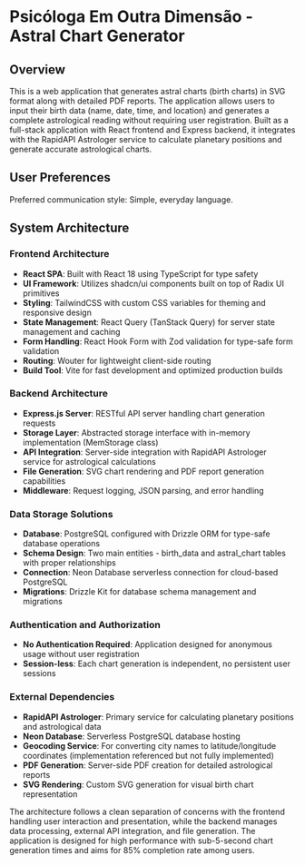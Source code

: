 # Psicóloga Em Outra Dimensão - Astral Chart Generator

## Overview

This is a web application that generates astral charts (birth charts) in SVG format along with detailed PDF reports. The application allows users to input their birth data (name, date, time, and location) and generates a complete astrological reading without requiring user registration. Built as a full-stack application with React frontend and Express backend, it integrates with the RapidAPI Astrologer service to calculate planetary positions and generate accurate astrological charts.

## User Preferences

Preferred communication style: Simple, everyday language.

## System Architecture

### Frontend Architecture
- **React SPA**: Built with React 18 using TypeScript for type safety
- **UI Framework**: Utilizes shadcn/ui components built on top of Radix UI primitives
- **Styling**: TailwindCSS with custom CSS variables for theming and responsive design
- **State Management**: React Query (TanStack Query) for server state management and caching
- **Form Handling**: React Hook Form with Zod validation for type-safe form validation
- **Routing**: Wouter for lightweight client-side routing
- **Build Tool**: Vite for fast development and optimized production builds

### Backend Architecture
- **Express.js Server**: RESTful API server handling chart generation requests
- **Storage Layer**: Abstracted storage interface with in-memory implementation (MemStorage class)
- **API Integration**: Server-side integration with RapidAPI Astrologer service for astrological calculations
- **File Generation**: SVG chart rendering and PDF report generation capabilities
- **Middleware**: Request logging, JSON parsing, and error handling

### Data Storage Solutions
- **Database**: PostgreSQL configured with Drizzle ORM for type-safe database operations
- **Schema Design**: Two main entities - birth_data and astral_chart tables with proper relationships
- **Connection**: Neon Database serverless connection for cloud-based PostgreSQL
- **Migrations**: Drizzle Kit for database schema management and migrations

### Authentication and Authorization
- **No Authentication Required**: Application designed for anonymous usage without user registration
- **Session-less**: Each chart generation is independent, no persistent user sessions

### External Dependencies
- **RapidAPI Astrologer**: Primary service for calculating planetary positions and astrological data
- **Neon Database**: Serverless PostgreSQL database hosting
- **Geocoding Service**: For converting city names to latitude/longitude coordinates (implementation referenced but not fully implemented)
- **PDF Generation**: Server-side PDF creation for detailed astrological reports
- **SVG Rendering**: Custom SVG generation for visual birth chart representation

The architecture follows a clean separation of concerns with the frontend handling user interaction and presentation, while the backend manages data processing, external API integration, and file generation. The application is designed for high performance with sub-5-second chart generation times and aims for 85% completion rate among users.